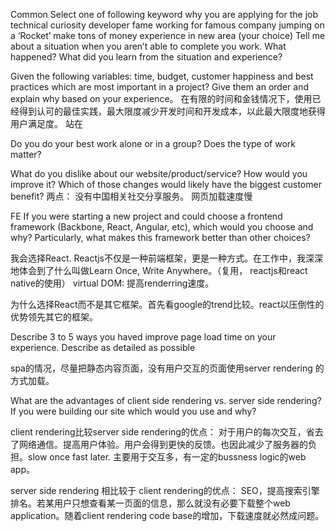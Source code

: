 
Common
Select one of following keyword why you are applying for the job
technical curiosity
developer fame
working for famous company
jumping on a ‘Rocket’
make tons of money
experience in new area
(your choice)
Tell me about a situation when you aren’t able to complete you work. What happened? What did you learn from the situation and experience?

Given the following variables: time, budget, customer happiness and best practices which are most important in a project? Give them an order and explain why based on your experience。
在有限的时间和金钱情况下，使用已经得到认可的最佳实践，最大限度减少开发时间和开发成本，以此最大限度地获得用户满足度。
站在


Do you do your best work alone or in a group? Does the type of work matter?

What do you dislike about our website/product/service? How would you improve it? Which of those changes would likely have the biggest customer benefit?
两点： 
没有中国相关社交分享服务。
网页加载速度慢






















FE
If you were starting a new project and could choose a frontend framework (Backbone, React, Angular, etc), which would you choose and why? Particularly, what makes this framework better than other choices?

我会选择React. Reactjs不仅是一种前端框架，更是一种方式。在工作中，我深深地体会到了什么叫做Learn Once, Write Anywhere。（复用， reactjs和react native的使用）
virtual DOM: 提高renderring速度。


为什么选择React而不是其它框架。首先看google的trend比较。react以压倒性的优势领先其它的框架。

Describe 3 to 5 ways you haved improve page load time on your experience. Describe as detailed as possible

spa的情况，尽量把静态内容页面，没有用户交互的页面使用server rendering 的方式加载。


What are the advantages of client side rendering vs. server side rendering? If you were building our site which would you use and why?

client rendering比较server side rendering的优点： 对于用户的每次交互，省去了网络通信。提高用户体验。用户会得到更快的反馈。也因此减少了服务器的负担。slow once fast later. 主要用于交互多，有一定的bussness logic的web app。

server side rendering 相比较于 client rendering的优点： SEO，提高搜索引擎排名。若某用户只想查看某一页面的信息，那么就没有必要下载整个web application。随着client rendering code base的增加，下载速度就必然成问题。
